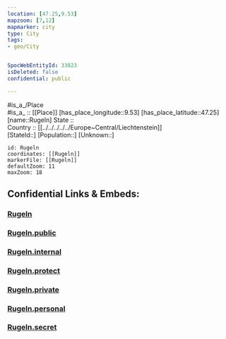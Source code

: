 ```yaml
---
location: [47.25,9.53] 
mapzoom: [7,12] 
mapmarker: city 
type: City
tags:
- geo/City


SpocWebEntityId: 33823
isDeleted: false
confidential: public

---
```

#is_a_/Place  
#is_a_ :: [[Place]] 
[has_place_longitude::9.53] 
[has_place_latitude::47.25] 
[name::Rugeln] 
State ::  
Country :: [[../../../../../Europe~Central/Liechtenstein]]  
[StateId::] 
[Population::] 
[Unknown::] 


```leaflet
id: Rugeln
coordinates: [[Rugeln]] 
markerFile: [[Rugeln]] 
defaultZoom: 11 
maxZoom: 18
```


## Confidential Links & Embeds: 

### [Rugeln](/_Standards/Earth/Continent/Europe/Europe~Central/Liechtenstein/Municipalities~Liechtenstein/Ruggell/City/Rugeln.md) 

### [Rugeln.public](/_public/Earth/Continent/Europe/Europe~Central/Liechtenstein/Municipalities~Liechtenstein/Ruggell/City/Rugeln.public.md) 

### [Rugeln.internal](/_internal/Earth/Continent/Europe/Europe~Central/Liechtenstein/Municipalities~Liechtenstein/Ruggell/City/Rugeln.internal.md) 

### [Rugeln.protect](/_protect/Earth/Continent/Europe/Europe~Central/Liechtenstein/Municipalities~Liechtenstein/Ruggell/City/Rugeln.protect.md) 

### [Rugeln.private](/_private/Earth/Continent/Europe/Europe~Central/Liechtenstein/Municipalities~Liechtenstein/Ruggell/City/Rugeln.private.md) 

### [Rugeln.personal](/_personal/Earth/Continent/Europe/Europe~Central/Liechtenstein/Municipalities~Liechtenstein/Ruggell/City/Rugeln.personal.md) 

### [Rugeln.secret](/_secret/Earth/Continent/Europe/Europe~Central/Liechtenstein/Municipalities~Liechtenstein/Ruggell/City/Rugeln.secret.md)

